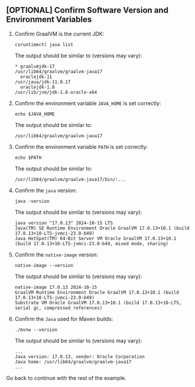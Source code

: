 ## [OPTIONAL] Confirm Software Version and Environment Variables

1. Confirm GraalVM is the current JDK:

    ```shell
    csruntimectl java list
    ```

    The output should be similar to (versions may vary):

    ```shell
    * graalvmjdk-17                                                      /usr/lib64/graalvm/graalvm-java17
      oraclejdk-11                                                                   /usr/java/jdk-11.0.17
      oraclejdk-1.8                                                        /usr/lib/jvm/jdk-1.8-oracle-x64
    ```

2. Confirm the environment variable `JAVA_HOME` is set correctly:

    ```shell
    echo $JAVA_HOME
    ```

    The output should be similar to:

    ```shell
    /usr/lib64/graalvm/graalvm-java17
    ```

3. Confirm the environment variable `PATH` is set correctly:

    ```shell
    echo $PATH
    ```

    The output should be similar to:

    ```shell
    /usr/lib64/graalvm/graalvm-java17/bin/:...
    ```

4. Confirm the `java` version:

    ```shell
    java -version
    ```

    The output should be similar to (versions may vary):

    ```shell
    java version "17.0.13" 2024-10-15 LTS
    Java(TM) SE Runtime Environment Oracle GraalVM 17.0.13+10.1 (build 17.0.13+10-LTS-jvmci-23.0-b49)
    Java HotSpot(TM) 64-Bit Server VM Oracle GraalVM 17.0.13+10.1 (build 17.0.13+10-LTS-jvmci-23.0-b49, mixed mode, sharing)
    ```

5. Confirm the `native-image` version:

    ```shell
    native-image --version
    ```

    The output should be similar to (versions may vary):

    ```shell
    native-image 17.0.13 2024-10-15
    GraalVM Runtime Environment Oracle GraalVM 17.0.13+10.1 (build 17.0.13+10-LTS-jvmci-23.0-b49)
    Substrate VM Oracle GraalVM 17.0.13+10.1 (build 17.0.13+10-LTS, serial gc, compressed references)
    ```

6. Confirm the `Java` used for Maven builds:

    ```shell
    ./mvnw --version
    ```

    The output should be similar to (versions may vary):

    ```shell
    ...
    Java version: 17.0.13, vendor: Oracle Corporation
    Java home: /usr/lib64/graalvm/graalvm-java17
    ...
    ```

Go back to continue with the rest of the example.
